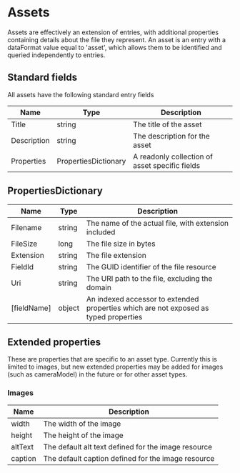 # Assets

Assets are effectively an extension of entries, with additional properties containing details about the file they represent. An asset is an entry with a dataFormat value equal to 'asset', which allows them to be identified and queried independently to entries.

## Standard fields

All assets have the following standard entry fields

| Name | Type | Description |
| ---- | ---- | ----------- |
| Title | string | The title of the asset |
| Description | string | The description for the asset |
| Properties | PropertiesDictionary | A readonly collection of asset specific fields |

## PropertiesDictionary

| Name | Type | Description |
| ---- | ---- | ----------- |
| Filename | string | The name of the actual file, with extension included |
| FileSize | long | The file size in bytes |
| Extension | string | The file extension |
| FieldId | string | The GUID identifier of the file resource |
| Uri | string | The URI path to the file, excluding the domain |
| [fieldName] | object | An indexed accessor to extended properties which are not exposed as typed properties |

## Extended properties

These are properties that are specific to an asset type. Currently this is limited to images, but new extended properties may be added for images (such as cameraModel) in the future or for other asset types.

### Images

| Name | Description |
| ---- | ----------- |
| width | The width of the image |
| height | The height of the image |
| altText | The default alt text defined for the image resource |
| caption | The default caption defined for the image resource |